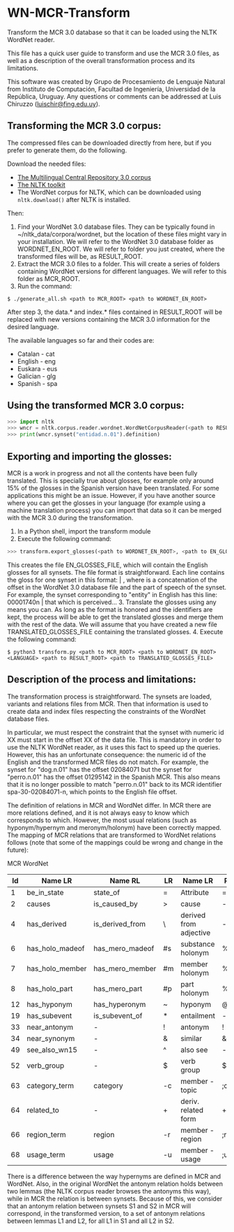 # WN-MCR-Transform

Transform the MCR 3.0 database so that it can be loaded using the NLTK WordNet reader.

This file has a quick user guide to transform and use the MCR 3.0 files, as well as a description of the overall transformation process and its limitations.

This software was created by Grupo de Procesamiento de Lenguaje Natural from Instituto de Computación, Facultad de Ingeniería, Universidad de la República, Uruguay. Any questions or comments can be addressed at Luis Chiruzzo (luischir@fing.edu.uy).

## Transforming the MCR 3.0 corpus:

The compressed files can be downloaded directly from here, but if you prefer to generate them, do the following.

Download the needed files:

* [The Multilingual Central Repository 3.0 corpus](http://adimen.si.ehu.es/web/MCR/)
* [The NLTK toolkit](http://www.nltk.org/)
* The WordNet corpus for NLTK, which can be downloaded using `nltk.download()` after NLTK is installed.

Then:

1. Find your WordNet 3.0 database files. They can be typically found in ~/nltk_data/corpora/wordnet, but the location of these files might vary in your installation. We will refer to the WordNet 3.0 database folder as WORDNET_EN_ROOT. We will refer to folder you just created, where the transformed files will be, as RESULT_ROOT.
2. Extract the MCR 3.0 files to a folder. This will create a series of folders containing WordNet versions for different languages. We will refer to this folder as MCR_ROOT.
3. Run the command:

```shell
$ ./generate_all.sh <path to MCR_ROOT> <path to WORDNET_EN_ROOT>
```

After step 3, the data.* and index.* files contained in RESULT_ROOT will be replaced with new versions containing the MCR 3.0 information for the desired language.

The available languages so far and their codes are:

* Catalan - cat
* English - eng
* Euskara - eus
* Galician - glg
* Spanish - spa

## Using the transformed MCR 3.0 corpus:

```python
>>> import nltk
>>> wncr = nltk.corpus.reader.wordnet.WordNetCorpusReader(<path to RESULT_ROOT>)
>>> print(wncr.synset("entidad.n.01").definition)
```

## Exporting and importing the glosses:

MCR is a work in progress and not all the contents have been fully translated. This is specially true about glosses, for example only around 15% of the glosses in the Spanish version have been translated. For some applications this might be an issue.
However, if you have another source where you can get the glosses in your language (for example using a machine translation process) you can import that data so it can be merged with the MCR 3.0 during the transformation.

1. In a Python shell, import the transform module
2. Execute the following command:
```python
>>> transform.export_glosses(<path to WORDNET_EN_ROOT>, <path to EN_GLOSSES_FILE>)
```
This creates the file EN_GLOSSES_FILE, which will contain the English glosses for all synsets. The file format is straightforward. Each line contains the gloss for one synset in this format: <id> | <gloss>, where <id> is a concatenation of the offset in the WordNet 3.0 database file and the part of speech of the synset. For example, the synset corresponding to "entity" in English has this line: 00001740n | that which is perceived...
3. Translate the glosses using any means you can. As long as the format is honored and the identifiers are kept, the process will be able to get the translated glosses and merge them with the rest of the data. We will assume that you have created a new file TRANSLATED_GLOSSES_FILE containing the translated glosses.
4. Execute the following command:
```shell
$ python3 transform.py <path to MCR_ROOT> <path to WORDNET_EN_ROOT> <LANGUAGE> <path to RESULT_ROOT> <path to TRANSLATED_GLOSSES_FILE>
```

## Description of the process and limitations:

The transformation process is straightforward. The synsets are loaded, variants and relations files from MCR. Then that information is used to create data and index files respecting the constraints of the WordNet database files.

In particular, we must respect the constraint that the synset with numeric id XX must start in the offset XX of the data file. This is mandatory in order to use the NLTK WordNet reader, as it uses this fact to speed up the queries. However, this has an unfortunate consequence: the numeric id of the English and the transformed MCR files do not match. For example, the synset for "dog.n.01" has the offset 02084071 but the synset for "perro.n.01" has the offset 01295142 in the Spanish MCR. This also means that it is no longer possible to match "perro.n.01" back to its MCR identifier spa-30-02084071-n, which points to the English file offset.

The definition of relations in MCR and WordNet differ. In MCR there are more relations defined, and it is not always easy to know which corresponds to which. However, the most usual relations (such as hyponym/hypernym and meronym/holonym) have been correctly mapped. The mapping of MCR relations that are transformed to WordNet relations follows (note that some of the mappings could be wrong and change in the future):

MCR                                 WordNet

| Id | Name LR | Name RL | LR | Name LR | RL | Name RL |
| -- | ------- | ------- | -- | ------- | -- | ------- |
| 1 | be_in_state | state_of | = | Attribute | = | Attribute |
| 2 | causes | is_caused_by | > | cause | - | - |
| 4 | has_derived | is_derived_from | \ | derived from adjective | - | - |
| 6 | has_holo_madeof | has_mero_madeof | #s | substance holonym | %s | substance meronym |
| 7 | has_holo_member | has_mero_member | #m | member holonym | %m | member meronym |
| 8 | has_holo_part | has_mero_part | #p | part holonym | %p | part meronym |
| 12 | has_hyponym | has_hyperonym | ~ | hyponym | @ | hypernym |
| 19 | has_subevent | is_subevent_of | * | entailment | - | - |
| 33 | near_antonym | - | ! | antonym | ! | antonym |
| 34 | near_synonym | - | & | similar | & | similar |
| 49 | see_also_wn15 | - | ^ | also see | - | - |
| 52 | verb_group | - | $ | verb group | $ | verb group |
| 63 | category_term | category | -c | member - topic | ;c | domain - region |
| 64 | related_to | - | + | deriv. related form | + | deriv. related form |
| 66 | region_term | region | -r | member - region | ;r | domain - region |
| 68 | usage_term | usage | -u | member - usage | ;u | domain - usage |

There is a difference between the way hypernyms are defined in MCR and WordNet. Also, in the original WordNet the antonym relation holds between two lemmas (the NLTK corpus reader browses the antonyms this way), while in MCR the relation is between synsets. Because of this, we consider that an antonym relation between synsets S1 and S2 in MCR will correspond, in the transformed version, to a set of antonym relations between lemmas L1 and L2, for all L1 in S1 and all L2 in S2.
